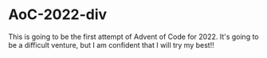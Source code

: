 # AoC-2022-div
This is going to be the first attempt of Advent of Code for 2022. It's going to be a difficult venture, but I am confident that I will try my best!!
